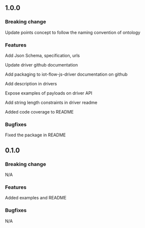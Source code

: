 ## 1.0.0

### Breaking change

Update points concept to follow the naming convention of ontology

### Features

Add Json Schema, specification, urls

Update driver github documentation

Add packaging to iot-flow-js-driver documentation on github

Add description in drivers

Expose examples of payloads on driver API

Add string length constraints in driver readme

Added code coverage to README

### Bugfixes

Fixed the package in README

## 0.1.0

### Breaking change

N/A

### Features

Added examples and README

### Bugfixes

N/A
